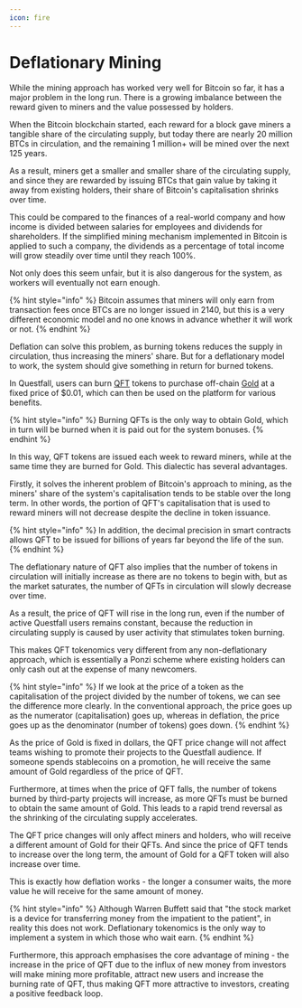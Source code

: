 ```yaml
---
icon: fire
---
```


# Deflationary Mining

While the mining approach has worked very well for Bitcoin so far, it has a major problem in the long run. There is a growing imbalance between the reward given to miners and the value possessed by holders.

When the Bitcoin blockchain started, each reward for a block gave miners a tangible share of the circulating supply, but today there are nearly 20 million BTCs in circulation, and the remaining 1 million+ will be mined over the next 125 years.&#x20;

As a result, miners get a smaller and smaller share of the circulating supply, and since they are rewarded by issuing BTCs that gain value by taking it away from existing holders, their share of Bitcoin's capitalisation shrinks over time.

This could be compared to the finances of a real-world company and how income is divided between salaries for employees and dividends for shareholders. If the simplified mining mechanism implemented in Bitcoin is applied to such a company, the dividends as a percentage of total income will grow steadily over time until they reach 100%.

Not only does this seem unfair, but it is also dangerous for the system, as workers will eventually not earn enough.

{% hint style="info" %}
Bitcoin assumes that miners will only earn from transaction fees once BTCs are no longer issued in 2140, but this is a very different economic model and no one knows in advance whether it will work or not.
{% endhint %}

Deflation can solve this problem, as burning tokens reduces the supply in circulation, thus increasing the miners' share. But for a deflationary model to work, the system should give something in return for burned tokens.

In Questfall, users can burn [QFT](../assets/questfall-tokens-qft.md) tokens to purchase off-chain [Gold](../assets/gold-in-game.md) at a fixed price of $0.01, which can then be used on the platform for various benefits.

{% hint style="info" %}
Burning QFTs is the only way to obtain Gold, which in turn will be burned when it is paid out for the system bonuses.
{% endhint %}

In this way, QFT tokens are issued each week to reward miners, while at the same time they are burned for Gold. This dialectic has several advantages.

Firstly, it solves the inherent problem of Bitcoin's approach to mining, as the miners' share of the system's capitalisation tends to be stable over the long term. In other words, the portion of QFT's capitalisation that is used to reward miners will not decrease despite the decline in token issuance.

{% hint style="info" %}
In addition, the decimal precision in smart contracts allows QFT to be issued for billions of years far beyond the life of the sun.
{% endhint %}

The deflationary nature of QFT also implies that the number of tokens in circulation will initially increase as there are no tokens to begin with, but as the market saturates, the number of QFTs in circulation will slowly decrease over time.

As a result, the price of QFT will rise in the long run, even if the number of active Questfall users remains constant, because the reduction in circulating supply is caused by user activity that stimulates token burning.

This makes QFT tokenomics very different from any non-deflationary approach, which is essentially a Ponzi scheme where existing holders can only cash out at the expense of many newcomers.

{% hint style="info" %}
If we look at the price of a token as the capitalisation of the project divided by the number of tokens, we can see the difference more clearly. In the conventional approach, the price goes up as the numerator (capitalisation) goes up, whereas in deflation, the price goes up as the denominator (number of tokens) goes down.
{% endhint %}

As the price of Gold is fixed in dollars, the QFT price change will not affect teams wishing to promote their projects to the Questfall audience. If someone spends stablecoins on a promotion, he will receive the same amount of Gold regardless of the price of QFT.

Furthermore, at times when the price of QFT falls, the number of tokens burned by third-party projects will increase, as more QFTs must be burned to obtain the same amount of Gold. This leads to a rapid trend reversal as the shrinking of the circulating supply accelerates.

The QFT price changes will only affect miners and holders, who will receive a different amount of Gold for their QFTs. And since the price of QFT tends to increase over the long term, the amount of Gold for a QFT token will also increase over time.

This is exactly how deflation works - the longer a consumer waits, the more value he will receive for the same amount of money.

{% hint style="info" %}
Although Warren Buffett said that "the stock market is a device for transferring money from the impatient to the patient", in reality this does not work. Deflationary tokenomics is the only way to implement a system in which those who wait earn.
{% endhint %}

Furthermore, this approach emphasises the core advantage of mining - the increase in the price of QFT due to the influx of new money from investors will make mining more profitable, attract new users and increase the burning rate of QFT, thus making QFT more attractive to investors, creating a positive feedback loop.
